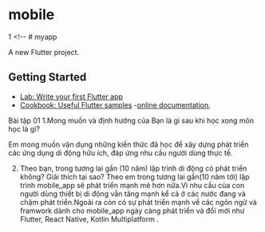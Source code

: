 ﻿# mobile
1 <!-- # myapp

A new Flutter project.

## Getting Started
- [Lab: Write your first Flutter app](https://docs.flutter.dev/get-started/codelab)
- [Cookbook: Useful Flutter samples](https://docs.flutter.dev/cookbook)
-[online documentation](https://docs.flutter.dev/),

Bài tập 01
1.Mong muốn và định hướng của Bạn là gì sau khi học xong môn học là gì?

Em mong muốn vận dụng những kiến thức đã học để xây dựng phát triển các ứng dụng di động hữu ích, đáp ứng nhu cầu người dùng thực tế. 

2. Theo bạn, trong tương lai gần (10 năm) lập trình di động có phát triển không? Giải thích tại sao?
Theo em trong tương lai gần(10 năm tới) lập trình mobile_app sẽ phát triển mạnh mẽ hơn nữa.Vì nhu cầu của con người dùng thiết bị di động vẫn tăng mạnh kể cả ở các nước đang và chậm phát triển.Ngoài ra còn có sự phát triển mạnh về các ngôn ngữ và framwork dành cho mobile_app ngày càng phát triển và đổi mới như Flutter, React Native, Kotlin Multiplatform .

